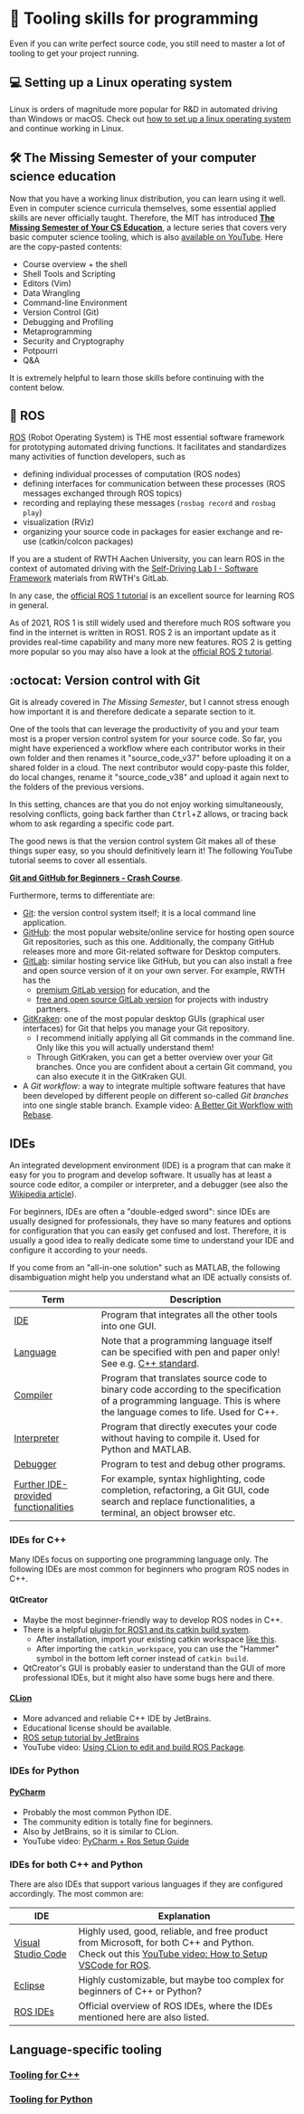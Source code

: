 # 🔧 Tooling skills for programming

Even if you can write perfect source code, you still need to master a lot of tooling to get your project running.


## 💻 Setting up a Linux operating system

Linux is orders of magnitude more popular for R&D in automated driving than Windows or macOS. Check out [how to set up a linux operating system](Setting_up_Linux.md) and continue working in Linux.


## 🛠️ The Missing Semester of your computer science education

Now that you have a working linux distribution, you can learn using it well.
Even in computer science curricula themselves, some essential applied skills are never officially taught. Therefore, the MIT has introduced [**The Missing Semester of Your CS Education**](https://missing.csail.mit.edu/), a lecture series that covers very basic computer science tooling, which is also [available on YouTube](https://www.youtube.com/channel/UCuXy5tCgEninup9cGplbiFw). Here are the copy-pasted contents:
- Course overview + the shell
- Shell Tools and Scripting
- Editors (Vim)
- Data Wrangling
- Command-line Environment
- Version Control (Git)
- Debugging and Profiling
- Metaprogramming
- Security and Cryptography
- Potpourri
- Q&A

It is extremely helpful to learn those skills before continuing with the content below.


## 🐢 ROS

[ROS](https://www.ros.org/) (Robot Operating System) is THE most essential software framework for prototyping automated driving functions. It facilitates and standardizes many activities of function developers, such as
- defining individual processes of computation (ROS nodes)
- defining interfaces for communication between these processes (ROS messages exchanged through ROS topics)
- recording and replaying these messages (`rosbag record` and `rosbag play`)
- visualization (RViz)
- organizing your source code in packages for easier exchange and re-use (catkin/colcon packages)

If you are a student of RWTH Aachen University, you can learn ROS in the context of automated driving with the [Self-Driving Lab I - Software Framework](https://git.rwth-aachen.de/ika/sdl1-ws2020) materials from RWTH's GitLab.

In any case, the [official ROS 1 tutorial](http://wiki.ros.org/ROS/Tutorials) is an excellent source for learning ROS in general.

As of 2021, ROS 1 is still widely used and therefore much ROS software you find in the internet is written in ROS1. ROS 2 is an important update as it provides real-time capability and many more new features. ROS 2 is getting more popular so you may also have a look at the [official ROS 2 tutorial](http://index.ros.org/doc/ros2/Tutorials).



## :octocat: Version control with Git

Git is already covered in *The Missing Semester*, but I cannot stress enough how important it is and therefore dedicate a separate section to it.

One of the tools that can leverage the productivity of you and your team most is a proper version control system for your source code. So far, you might have experienced a workflow where each contributor works in their own folder and then renames it "source_code_v37" before uploading it on a shared folder in a cloud. The next contributor would copy-paste this folder, do local changes, rename it "source_code_v38" and upload it again next to the folders of the previous versions.

In this setting, chances are that you do not enjoy working simultaneously, resolving conflicts, going back farther than <kbd>Ctrl</kbd>+<kbd>Z</kbd> allows, or tracing back whom to ask regarding a specific code part.

The good news is that the version control system Git makes all of these things super easy, so you should definitively learn it!
The following YouTube tutorial seems to cover all essentials.

**[Git and GitHub for Beginners - Crash Course](https://www.youtube.com/watch?v=RGOj5yH7evk)**.

Furthermore, terms to differentiate are:
- [Git](https://git-scm.com/): the version control system itself; it is a local command line application.
- [GitHub](https://github.com/): the most popular website/online service for hosting open source Git repositories, such as this one. Additionally, the company GitHub releases more and more Git-related software for Desktop computers.
- [GitLab](https://about.gitlab.com/): similar hosting service like GitHub, but you can also install a free and open source version of it on your own server. For example, RWTH has the
  - [premium GitLab version]((https://git.rwth-aachen.de/)) for education, and the
  - [free and open source GitLab version](https://git-ce.rwth-aachen.de) for projects with industry partners.
- [GitKraken](https://www.gitkraken.com/): one of the most popular desktop GUIs (graphical user interfaces) for Git that helps you manage your Git repository.
  - I recommend initially applying all Git commands in the command line. Only like this you will actually understand them!
  - Through GitKraken, you can get a better overview over your Git branches. Once you are confident about a certain Git command, you can also execute it in the GitKraken GUI.
- A *Git workflow*: a way to integrate multiple software features that have been developed by different people on different so-called *Git branches* into one single stable branch. Example video: [A Better Git Workflow with Rebase](https://www.youtube.com/watch?v=f1wnYdLEpgI&t=41s).

## IDEs

An integrated development environment (IDE) is a program that can make it easy for you to program and develop software.
It usually has at least a source code editor, a compiler or interpreter, and a debugger (see also the [Wikipedia article](https://en.wikipedia.org/wiki/Integrated_development_environment)).

For beginners, IDEs are often a "double-edged sword": since IDEs are usually designed for professionals, they have so many features and options for configuration that you can easily get confused and lost.
Therefore, it is usually a good idea to really dedicate some time to understand your IDE and configure it according to your needs.

If you come from an "all-in-one solution" such as MATLAB, the following disambiguation might help you understand what an IDE actually consists of.

| Term | Description |
| --- | --- |
| [IDE](https://en.wikipedia.org/wiki/Integrated_development_environment) | Program that integrates all the other tools into one GUI. |
| [Language](https://en.wikipedia.org/wiki/Programming_language) | Note that a programming language itself can be specified with pen and paper only! See e.g. [C++ standard](https://isocpp.org/std/the-standard). |
| [Compiler](https://en.wikipedia.org/wiki/Compiler) | Program that translates source code to binary code according to the specification of a programming language. This is where the language comes to life. Used for C++. |
| [Interpreter](https://en.wikipedia.org/wiki/Interpreter_(computing)) | Program that directly executes your code without having to compile it. Used for Python and MATLAB. |
| [Debugger](https://en.wikipedia.org/wiki/Debugger) | Program to test and debug other programs. |
| [Further IDE-provided functionalities](https://en.wikipedia.org/wiki/Integrated_development_environment)  | For example, syntax highlighting, code completion, refactoring, a Git GUI, code search and replace functionalities, a terminal, an object browser etc. |

### IDEs for C++

Many IDEs focus on supporting one programming language only.
The following IDEs are most common for beginners who program ROS nodes in C++.

#### QtCreator

- Maybe the most beginner-friendly way to develop ROS nodes in C++.
- There is a helpful [plugin for ROS1 and its catkin build system](https://ros-qtc-plugin.readthedocs.io/en/latest/index.html).
  - After installation, import your existing catkin workspace [like this](https://ros-qtc-plugin.readthedocs.io/en/latest/_source/Import-ROS-Workspace.html).
  - After importing the `catkin_workspace`, you can use the "Hammer" symbol in the bottom left corner instead of `catkin build`.
- QtCreator's GUI is probably easier to understand than the GUI of more professional IDEs, but it might also have some bugs here and there.


#### [CLion](https://www.jetbrains.com/clion/)
- More advanced and reliable C++ IDE by JetBrains.
- Educational license should be available.
- [ROS setup tutorial by JetBrains](https://www.jetbrains.com/help/clion/ros-setup-tutorial.html)
- YouTube video: [Using CLion to edit and build ROS Package](https://www.youtube.com/watch?v=8uH-ghZVDH8).

### IDEs for Python

#### [PyCharm](https://www.jetbrains.com/pycharm/)
- Probably the most common Python IDE.
- The community edition is totally fine for beginners.
- Also by JetBrains, so it is similar to CLion.
- YouTube video: [PyCharm + Ros Setup Guide](https://www.youtube.com/watch?v=lTew9mbXrAs)

### IDEs for both C++ and Python

There are also IDEs that support various languages if they are configured accordingly. The most common are:

| IDE  | Explanation |
|--- | --- |
| [Visual Studio Code](https://code.visualstudio.com/)  | Highly used, good, reliable, and free product from Microsoft, for both C++ and Python. <br> Check out this [YouTube video: How to Setup VSCode for ROS](https://www.youtube.com/watch?v=RXyFSnjMd7M). |
| [Eclipse](http://wiki.ros.org/IDEs#Eclipse) | Highly customizable, but maybe too complex for beginners of C++ or Python?  |
| [ROS IDEs](http://wiki.ros.org/IDEs)  |  Official overview of ROS IDEs, where the IDEs mentioned here are also listed.|


## Language-specific tooling


### [Tooling for C++](Tooling_C++.md)

### [Tooling for Python](Tooling_Python.md)
